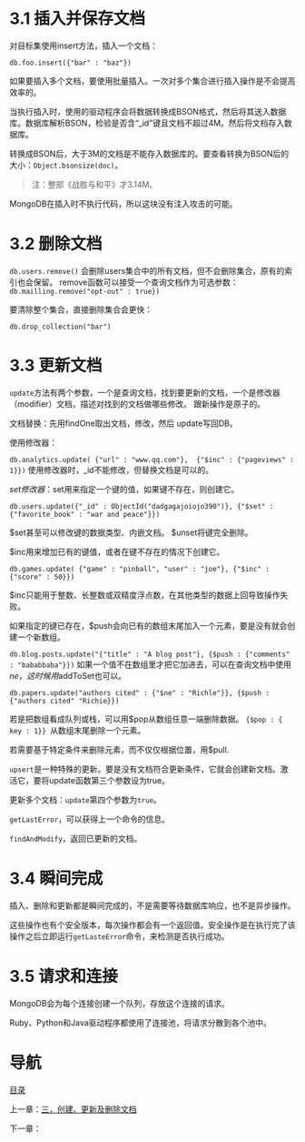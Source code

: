 # 3.1 插入并保存文档

对目标集使用insert方法，插入一个文档：

` db.foo.insert({"bar" : "baz"}) `

如果要插入多个文档，要使用批量插入。一次对多个集合进行插入操作是不会提高效率的。

当执行插入时，使用的驱动程序会将数据转换成BSON格式，然后将其送入数据库。数据库解析BSON，检验是否含“_id"键且文档不超过4M。然后将文档存入数据库。

转换成BSON后，大于3M的文档是不能存入数据库的。要查看转换为BSON后的大小：`Object.bsonsize(doc)`。

> 注：整部《战胜与和平》才3.14M。

MongoDB在插入时不执行代码，所以这块没有注入攻击的可能。

# 3.2 删除文档

`db.users.remove()` 会删除users集合中的所有文档，但不会删除集合，原有的索引也会保留。
remove函数可以接受一个查询文档作为可选参数： `db.mailling.remove("opt-out" : true})`

要清除整个集合，直接删除集合会更快：  

`db.drop_collection("bar")`

# 3.3 更新文档

`update`方法有两个参数，一个是查询文档，找到要更新的文档，一个是修改器（modifier）文档，描述对找到的文档做哪些修改。
跟新操作是原子的。

文档替换：先用findOne取出文档，修改，然后 update写回DB。

使用修改器： 

`db.analytics.update( {"url" : "www.qq.com"},  {"$inc" : {"pageviews" : 1}})`
使用修改器时，_id不能修改，但替换文档是可以的。

$set修改器：$set用来指定一个键的值，如果键不存在，则创建它。 

`db.users.update({"_id" : ObjectId("dadgagajoiojo390")}, {"$set" : {"favorite_book" : "war and peace"}})`

$set甚至可以修改键的数据类型、内嵌文档。 $unset将键完全删除。

$inc用来增加已有的键值，或者在键不存在的情况下创建它。  

`db.games.update( {"game" : "pinball", "user" : "joe"}, {"$inc" : {"score" : 50}})`

$inc只能用于整数、长整数或双精度浮点数，在其他类型的数据上回导致操作失败。

如果指定的键已存在，$push会向已有的数组末尾加入一个元素，要是没有就会创建一个新数组。  

`db.blog.posts.update("{"title" : "A blog post"}, {$push : {"comments" : "bababbaba"}})`
如果一个值不在数组里才把它加进去，可以在查询文档中使用$ne，这时候用$addToSet也可以。  

`db.papers.update("authors cited" : {"$ne" : "Richle"}}, {$push : {"authors cited" "Richie}})`

若是把数组看成队列或栈，可以用$pop从数组任意一端删除数据。 `{$pop : { key : 1}} `从数组末尾删除一个元素。

若需要基于特定条件来删除元素，而不仅仅根据位置，用$pull.

`upsert`是一种特殊的更新。要是没有文档符合更新条件，它就会创建新文档。激活它，要将update函数第三个参数设为true。

更新多个文档：`update`第四个参数为`true`。

`getLastError`，可以获得上一个命令的信息。

`findAndModify`，返回已更新的文档。

# 3.4 瞬间完成

插入、删除和更新都是瞬间完成的，不是需要等待数据库响应，也不是异步操作。

这些操作也有个安全版本，每次操作都会有一个返回值。安全操作是在执行完了该操作之后立即运行`getLasteError`命令，来检测是否执行成功。

# 3.5 请求和连接

MongoDB会为每个连接创建一个队列，存放这个连接的请求。

Ruby、Python和Java驱动程序都使用了连接池，将请求分散到各个池中。

# 导航

[目录](README.md)

上一章：[三，创建、更新及删除文档](三，创建、更新及删除文档.md)

下一章：
